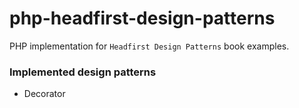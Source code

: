 # php-headfirst-design-patterns
PHP implementation for `Headfirst Design Patterns` book examples.

### Implemented design patterns

- Decorator
